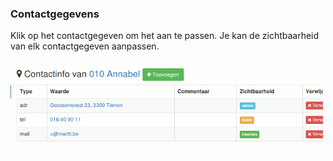 ### Contactgegevens


Klik op het contactgegeven om het aan te passen. Je kan de zichtbaarheid van elk contactgegeven aanpassen.

<img src="img/contacts.png" width="500">
